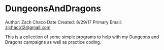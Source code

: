 # DungeonsAndDragons
Author: Zach Chaco
Date Created: 8/29/17
Primary Email: zjchaco12@gmail.com

This is a collection of some simple programs to help with my Dungeons and Dragons campaigns as well as practice coding. 
